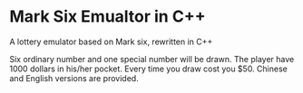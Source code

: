 # Mark Six Emualtor in C++
A lottery emulator based on Mark six, rewritten in C++

Six ordinary number and one special number will be drawn.
The player have 1000 dollars in his/her pocket.
Every time you draw cost you $50.
Chinese and English versions are provided.